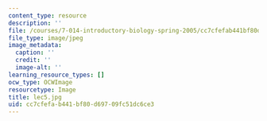 ```yaml
---
content_type: resource
description: ''
file: /courses/7-014-introductory-biology-spring-2005/cc7cfefab441bf80d69709fc51dc6ce3_lec5.jpg
file_type: image/jpeg
image_metadata:
  caption: ''
  credit: ''
  image-alt: ''
learning_resource_types: []
ocw_type: OCWImage
resourcetype: Image
title: lec5.jpg
uid: cc7cfefa-b441-bf80-d697-09fc51dc6ce3
---
```

